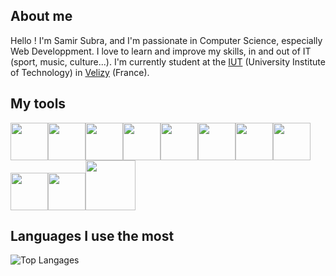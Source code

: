## About me

Hello ! I'm Samir Subra, and I'm passionate in Computer Science, especially Web Developpment.
I love to learn and improve my skills, in and out of IT (sport, music, culture...). I'm currently
student at the [IUT](https://www.uvsq.fr/dut-informatique-info) (University Institute of Technology) in [Velizy](https://www.google.com/maps/place/78140+V%C3%A9lizy-Villacoublay/data=!4m2!3m1!1s0x47e67be48118a7f9:0x40b82c3688c3650?sa=X&ved=2ahUKEwjaw_Cv67vvAhVIxoUKHcmsDIcQ8gEwJXoECDwQAQ) (France).


## My tools

<img src="https://cdn.jsdelivr.net/gh/devicons/devicon/icons/react/react-original-wordmark.svg" height="60px"/><img src="https://cdn.jsdelivr.net/gh/devicons/devicon/icons/html5/html5-original-wordmark.svg" height="60px"/><img src="https://cdn.jsdelivr.net/gh/devicons/devicon/icons/css3/css3-original-wordmark.svg" height="60px"/><img src="https://cdn.jsdelivr.net/gh/devicons/devicon/icons/php/php-plain.svg" height="60px" /><img 
src="https://cdn.jsdelivr.net/gh/devicons/devicon/icons/javascript/javascript-original.svg" height="60px"/><img src="https://cdn.jsdelivr.net/gh/devicons/devicon/icons/c/c-original.svg" height="60px"/><img src="https://cdn.jsdelivr.net/gh/devicons/devicon/icons/java/java-original.svg" height="60px"/><img src="https://cdn.jsdelivr.net/gh/devicons/devicon/icons/python/python-original.svg" height="60px"/><img src="https://cdn.jsdelivr.net/gh/devicons/devicon/icons/mysql/mysql-original-wordmark.svg" height="60px"/><img src="https://cdn.jsdelivr.net/gh/devicons/devicon/icons/figma/figma-original.svg" height="60px"/><img src="https://cdn.jsdelivr.net/gh/devicons/devicon/icons/intellij/intellij-original-wordmark.svg" height="80px"/>
          



## Languages I use the most

![Top Langages](https://github-readme-stats.vercel.app/api/top-langs/?username=SamirSubra&hide=html&hide_title=true&hide_border=true&layout=compact&langs_count=7&exclude_repo=comp426&text_color=000&icon_color=fff&theme=auto)
